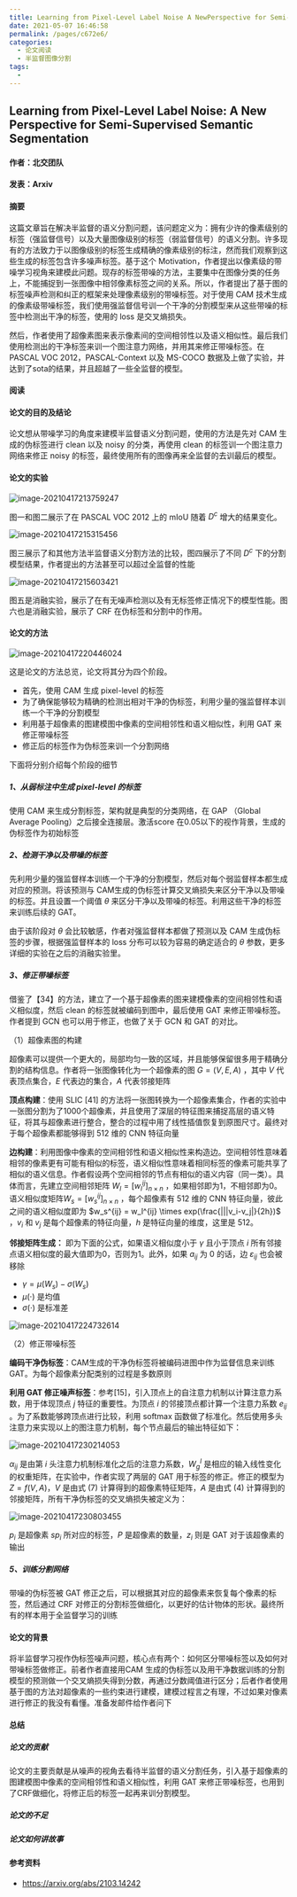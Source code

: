 ```yaml
---
title: Learning from Pixel-Level Label Noise A NewPerspective for Semi-Supervised SemanticSegmentation
date: 2021-05-07 16:46:58
permalink: /pages/c672e6/
categories:
  - 论文阅读
  - 半监督图像分割
tags:
  - 
---
```

## Learning from Pixel-Level Label Noise: A New Perspective for Semi-Supervised Semantic Segmentation

#### 作者：北交团队

#### 发表：Arxiv

#### 摘要

这篇文章旨在解决半监督的语义分割问题，该问题定义为：拥有少许的像素级别的标签（强监督信号）以及大量图像级别的标签（弱监督信号）的语义分割。许多现有的方法致力于以图像级别的标签生成精确的像素级别的标注，然而我们观察到这些生成的标签包含许多噪声标签。基于这个 Motivation，作者提出以像素级的带噪学习视角来建模此问题。现存的标签带噪的方法，主要集中在图像分类的任务上，不能捕捉到一张图像中相邻像素标签之间的关系。所以，作者提出了基于图的标签噪声检测和纠正的框架来处理像素级别的带噪标签。对于使用 CAM 技术生成的像素级带噪标签，我们使用强监督信号训一个干净的分割模型来从这些带噪的标签中检测出干净的标签，使用的 loss 是交叉熵损失。

然后，作者使用了超像素图来表示像素间的空间相邻性以及语义相似性。最后我们使用检测出的干净标签来训一个图注意力网络，并用其来修正带噪标签。在PASCAL VOC 2012，PASCAL-Context 以及 MS-COCO 数据及上做了实验，并达到了sota的结果，并且超越了一些全监督的模型。

#### 阅读

#### 论文的目的及结论

论文想从带噪学习的角度来建模半监督语义分割问题，使用的方法是先对 CAM 生成的伪标签进行 clean 以及 noisy 的分类，再使用 clean 的标签训一个图注意力网络来修正 noisy 的标签，最终使用所有的图像再来全监督的去训最后的模型。

#### 论文的实验

![image-20210417213759247](https://muyun-blog-pic.oss-cn-shanghai.aliyuncs.com/picgo/image-20210417213759247.png)



图一和图二展示了在 PASCAL VOC 2012 上的 mIoU 随着 $D^c$ 增大的结果变化。

![image-20210417215315456](https://muyun-blog-pic.oss-cn-shanghai.aliyuncs.com/picgo/image-20210417215315456.png)



图三展示了和其他方法半监督语义分割方法的比较，图四展示了不同 $D^c$ 下的分割模型结果，作者提出的方法甚至可以超过全监督的性能

![image-20210417215603421](/home/muyun99/.config/Typora/typora-user-images/image-20210417215603421.png)

图五是消融实验，展示了在有无噪声检测以及有无标签修正情况下的模型性能。图六也是消融实验，展示了 CRF 在伪标签和分割中的作用。

#### 论文的方法

![image-20210417220446024](https://muyun-blog-pic.oss-cn-shanghai.aliyuncs.com/picgo/image-20210417220446024.png)

这是论文的方法总览，论文将其分为四个阶段。

- 首先，使用 CAM 生成 pixel-level 的标签
- 为了确保能够较为精确的检测出相对干净的伪标签，利用少量的强监督样本训练一个干净的分割模型
- 利用基于超像素的图建模图中像素的空间相邻性和语义相似性，利用 GAT 来修正带噪标签
- 修正后的标签作为伪标签来训一个分割网络

下面将分别介绍每个阶段的细节

##### 1、从弱标注中生成 pixel-level 的标签

使用 CAM 来生成分割标签，架构就是典型的分类网络，在 GAP （Global Average Pooling）之后接全连接层。激活score 在0.05以下的视作背景，生成的伪标签作为初始标签

##### 2、检测干净以及带噪的标签

先利用少量的强监督样本训练一个干净的分割模型，然后对每个弱监督样本都生成对应的预测。将该预测与 CAM生成的伪标签计算交叉熵损失来区分干净以及带噪的标签。并且设置一个阈值 $\theta$ 来区分干净以及带噪的标签。利用这些干净的标签来训练后续的 GAT。

由于该阶段对 $\theta$ 会比较敏感，作者对强监督样本都做了预测以及 CAM 生成伪标签的步骤，根据强监督样本的 loss 分布可以较为容易的确定适合的 $\theta$ 参数，更多详细的实验在之后的消融实验里。

##### 3、修正带噪标签

借鉴了【34】的方法，建立了一个基于超像素的图来建模像素的空间相邻性和语义相似度，然后 clean 的标签就被编码到图中，最后使用 GAT 来修正带噪标签。作者提到 GCN 也可以用于修正，也做了关于 GCN 和 GAT 的对比。

（1）超像素图的构建

超像素可以提供一个更大的，局部均匀一致的区域，并且能够保留很多用于精确分割的结构信息。作者将一张图像转化为一个超像素的图 $G = (V,E,A)$ ，其中 $V$ 代表顶点集合，$E$ 代表边的集合，$A$ 代表邻接矩阵

**顶点构建**：使用 SLIC [41] 的方法将一张图转换为一个超像素集合，作者的实验中一张图分割为了1000个超像素，并且使用了深层的特征图来捕捉高层的语义特征，将其与超像素进行整合，整合的过程中用了线性插值恢复到原图尺寸。最终对于每个超像素都能够得到 512 维的 CNN 特征向量

**边构建**：利用图像中像素的空间相邻性和语义相似性来构造边。空间相邻性意味着相邻的像素更有可能有相似的标签，语义相似性意味着相同标签的像素可能共享了相似的语义信息。作者假设两个空间相邻的节点有相似的语义内容（同一类）。具体而言，先建立空间相邻矩阵 $W_l = [w_l^{ij}]_{n\times n}$ ，如果相邻即为1，不相邻即为0。语义相似度矩阵$W_s = [w_s^{ij}]_{n \times n}$ ，每个超像素有 512 维的 CNN 特征向量，彼此之间的语义相似度即为 $w_s^{ij} = w_l^{ij} \times exp(\frac{|||v_i-v_j|}{2h})$ ，$v_i$ 和 $v_j$ 是每个超像素的特征向量，$h$ 是特征向量的维度，这里是 512。

**邻接矩阵生成：** 即为下面的公式，如果语义相似度小于 $\gamma$ 且小于顶点 $i$ 所有邻接点语义相似度的最大值即为0，否则为1。此外，如果 $a_{ij}$ 为 0 的话，边 $\varepsilon_{ij}$ 也会被移除

- $\gamma = \mu (W_s)-\sigma(W_s)$ 
- $\mu(·)$ 是均值
- $\sigma(·)$ 是标准差

![image-20210417224732614](https://muyun-blog-pic.oss-cn-shanghai.aliyuncs.com/picgo/image-20210417224732614.png)

（2）修正带噪标签

**编码干净伪标签**：CAM生成的干净伪标签将被编码进图中作为监督信息来训练 GAT。为每个超像素分配类别的过程是多数原则

**利用 GAT 修正噪声标签**：参考[15]，引入顶点上的自注意力机制以计算注意力系数，用于体现顶点 $j$ 特征的重要性。为顶点 $i$ 的邻接顶点都计算一个注意力系数 $e_{ij}$ 。为了系数能够跨顶点进行比较，利用 softmax 函数做了标准化。然后使用多头注意力来实现以上的图注意力机制，每个节点最后的输出特征如下：

![image-20210417230214053](https://muyun-blog-pic.oss-cn-shanghai.aliyuncs.com/picgo/image-20210417230214053.png)

$\alpha_{ij}$ 是由第 $i$ 头注意力机制标准化之后的注意力系数，$W_g^l$ 是相应的输入线性变化的权重矩阵，在实验中，作者实现了两层的 GAT 用于标签的修正。修正的模型为 $Z=f(V,A)$，$V$ 是由式 (7) 计算得到的超像素特征矩阵，$A$ 是由式 (4) 计算得到的邻接矩阵，所有干净伪标签的交叉熵损失被定义为：

![image-20210417230803455](https://muyun-blog-pic.oss-cn-shanghai.aliyuncs.com/picgo/image-20210417230803455.png)

$p_i$ 是超像素 $sp_i$ 所对应的标签，$P$ 是超像素的数量，$z_i$ 则是 GAT 对于该超像素的输出

##### 5、训练分割网络

带噪的伪标签被 GAT 修正之后，可以根据其对应的超像素来恢复每个像素的标签，然后通过 CRF 对修正的分割标签做细化，以更好的估计物体的形状。最终所有的样本用于全监督学习的训练

#### 论文的背景

将半监督学习视作伪标签噪声问题，核心点有两个：如何区分带噪标签以及如何对带噪标签做修正。前者作者直接用CAM 生成的伪标签以及用干净数据训练的分割模型的预测做一个交叉熵损失得到分数，再通过分数阈值进行区分；后者作者使用基于图的方法对超像素的一些约束进行建模，建模过程言之有理，不过如果对像素进行修正的我没有看懂。准备发邮件给作者问下

#### 总结

##### 论文的贡献

论文的主要贡献是从噪声的视角去看待半监督的语义分割任务，引入基于超像素的图建模图中像素的空间相邻性和语义相似性，利用 GAT 来修正带噪标签，也用到了CRF做细化，将修正后的标签一起再来训分割模型。

##### 论文的不足

##### 论文如何讲故事

#### 参考资料

- https://arxiv.org/abs/2103.14242